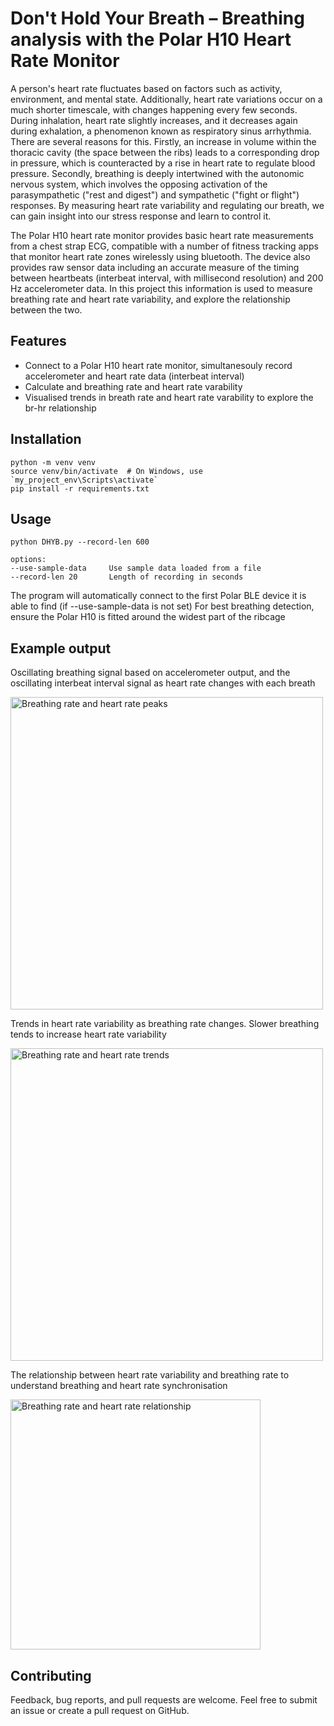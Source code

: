 # Don't Hold Your Breath – Breathing analysis with the Polar H10 Heart Rate Monitor

A person's heart rate fluctuates based on factors such as activity, environment, and mental state. Additionally, heart rate variations occur on a much shorter timescale, with changes happening every few seconds. During inhalation, heart rate slightly increases, and it decreases again during exhalation, a phenomenon known as respiratory sinus arrhythmia. There are several reasons for this. Firstly, an increase in volume within the thoracic cavity (the space between the ribs) leads to a corresponding drop in pressure, which is counteracted by a rise in heart rate to regulate blood pressure. Secondly, breathing is deeply intertwined with the autonomic nervous system, which involves the opposing activation of the parasympathetic ("rest and digest") and sympathetic ("fight or flight") responses. By measuring heart rate variability and regulating our breath, we can gain insight into our stress response and learn to control it.

The Polar H10 heart rate monitor provides basic heart rate measurements from a chest strap ECG, compatible with a number of fitness tracking apps that monitor heart rate zones wirelessly using bluetooth. The device also provides raw sensor data including an accurate measure of the timing between heartbeats (interbeat interval, with millisecond resolution) and 200 Hz accelerometer data. In this project this information is used to measure breathing rate and heart rate variability, and explore the relationship between the two.

## Features

- Connect to a Polar H10 heart rate monitor, simultanesouly record accelerometer and heart rate data (interbeat interval)
- Calculate and breathing rate and heart rate varability
- Visualised trends in breath rate and heart rate varability to explore the br-hr relationship

## Installation
    
    python -m venv venv
    source venv/bin/activate  # On Windows, use `my_project_env\Scripts\activate`
    pip install -r requirements.txt

## Usage

    python DHYB.py --record-len 600

    options:
    --use-sample-data     Use sample data loaded from a file
    --record-len 20       Length of recording in seconds

The program will automatically connect to the first Polar BLE device it is able to find (if --use-sample-data is not set)
For best breathing detection, ensure the Polar H10 is fitted around the widest part of the ribcage

## Example output
Oscillating breathing signal based on accelerometer output, and the oscillating interbeat interval signal as heart rate changes with each breath


<img src="img/br_and_hrv_plot.png" alt="Breathing rate and heart rate peaks" width="500">

Trends in heart rate variability as breathing rate changes. Slower breathing tends to increase heart rate variability

<img src="img/br_and_hrv_trend.png" alt="Breathing rate and heart rate trends" width="500">

The relationship between heart rate variability and breathing rate to understand breathing and heart rate synchronisation

<img src="img/hrv_vs_br.png" alt="Breathing rate and heart rate relationship" width="400">


## Contributing
Feedback, bug reports, and pull requests are welcome. Feel free to submit an issue or create a pull request on GitHub.

